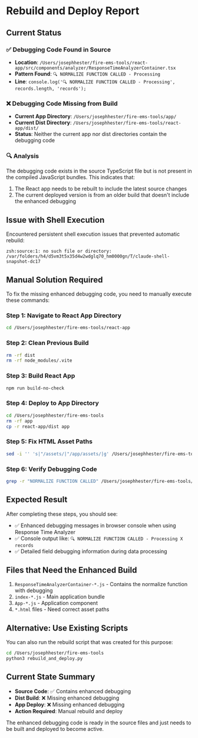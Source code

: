 # Rebuild and Deploy Report

## Current Status

### ✅ Debugging Code Found in Source
- **Location**: `/Users/josephhester/fire-ems-tools/react-app/src/components/analyzer/ResponseTimeAnalyzerContainer.tsx`
- **Pattern Found**: `🔍 NORMALIZE FUNCTION CALLED - Processing`
- **Line**: `console.log('🔍 NORMALIZE FUNCTION CALLED - Processing', records.length, 'records');`

### ❌ Debugging Code Missing from Build
- **Current App Directory**: `/Users/josephhester/fire-ems-tools/app/`
- **Current Dist Directory**: `/Users/josephhester/fire-ems-tools/react-app/dist/`
- **Status**: Neither the current app nor dist directories contain the debugging code

### 🔍 Analysis
The debugging code exists in the source TypeScript file but is not present in the compiled JavaScript bundles. This indicates that:

1. The React app needs to be rebuilt to include the latest source changes
2. The current deployed version is from an older build that doesn't include the enhanced debugging

## Issue with Shell Execution
Encountered persistent shell execution issues that prevented automatic rebuild:
```
zsh:source:1: no such file or directory: /var/folders/h4/d5vm3t5x35d4w2wdglq70_hm0000gn/T/claude-shell-snapshot-dc17
```

## Manual Solution Required

To fix the missing enhanced debugging code, you need to manually execute these commands:

### Step 1: Navigate to React App Directory
```bash
cd /Users/josephhester/fire-ems-tools/react-app
```

### Step 2: Clean Previous Build
```bash
rm -rf dist
rm -rf node_modules/.vite
```

### Step 3: Build React App
```bash
npm run build-no-check
```

### Step 4: Deploy to App Directory
```bash
cd /Users/josephhester/fire-ems-tools
rm -rf app
cp -r react-app/dist app
```

### Step 5: Fix HTML Asset Paths
```bash
sed -i '' 's|"/assets/|"/app/assets/|g' /Users/josephhester/fire-ems-tools/app/*.html
```

### Step 6: Verify Debugging Code
```bash
grep -r "NORMALIZE FUNCTION CALLED" /Users/josephhester/fire-ems-tools/app/assets/
```

## Expected Result

After completing these steps, you should see:
- ✅ Enhanced debugging messages in browser console when using Response Time Analyzer
- ✅ Console output like: `🔍 NORMALIZE FUNCTION CALLED - Processing X records`
- ✅ Detailed field debugging information during data processing

## Files that Need the Enhanced Build

1. `ResponseTimeAnalyzerContainer-*.js` - Contains the normalize function with debugging
2. `index-*.js` - Main application bundle
3. `App-*.js` - Application component
4. `*.html` files - Need correct asset paths

## Alternative: Use Existing Scripts

You can also run the rebuild script that was created for this purpose:
```bash
cd /Users/josephhester/fire-ems-tools
python3 rebuild_and_deploy.py
```

## Current State Summary

- **Source Code**: ✅ Contains enhanced debugging
- **Dist Build**: ❌ Missing enhanced debugging  
- **App Deploy**: ❌ Missing enhanced debugging
- **Action Required**: Manual rebuild and deploy

The enhanced debugging code is ready in the source files and just needs to be built and deployed to become active.